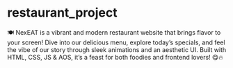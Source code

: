 # restaurant_project
🍽️ NexEAT is a vibrant and modern restaurant website that brings flavor to your screen! Dive into our delicious menu, explore today’s specials, and feel the vibe of our story through sleek animations and an aesthetic UI. Built with HTML, CSS, JS &amp; AOS, it’s a feast for both foodies and frontend lovers! 😋🔥
